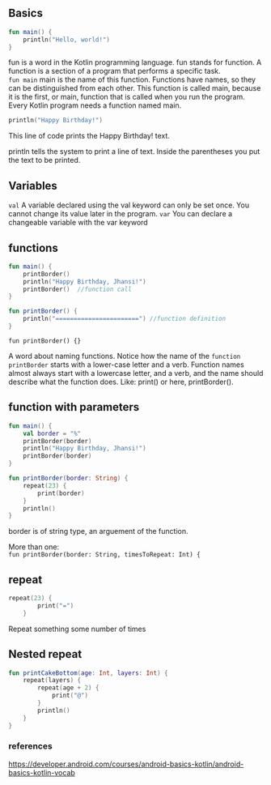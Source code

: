 ## Basics
```kotlin
fun main() {
    println("Hello, world!")
}
```
fun is a word in the Kotlin programming language. fun stands for function. A function is a section of a program that performs a specific task. <br/>
`fun main`
main is the name of this function. Functions have names, so they can be distinguished from each other. This function is called main,
because it is the first, or main, function that is called when you run the program. Every Kotlin program needs a function named main.


```kotlin
println("Happy Birthday!")
```

This line of code prints the Happy Birthday! text.

println tells the system to print a line of text.
Inside the parentheses you put the text to be printed.

## Variables
`val`
A variable declared using the val keyword can only be set once. You cannot change its value later in the program.
`var`
You can declare a changeable variable with the var keyword

## functions

```kotlin
fun main() {
    printBorder()
    println("Happy Birthday, Jhansi!")
    printBorder()  //function call
}

fun printBorder() {
    println("=======================") //function definition
}
```
`fun printBorder() {}`

A word about naming functions.
Notice how the name of the `function printBorder` starts with a lower-case letter and a verb. 
Function names almost always start with a lowercase letter, and a verb, and the name should 
describe what the function does. Like: print() or here, printBorder().

## function with parameters

```kotlin
fun main() {
    val border = "%"
    printBorder(border)
    println("Happy Birthday, Jhansi!")
    printBorder(border)
}

fun printBorder(border: String) {
    repeat(23) {
        print(border)
    }
    println()
}
```
border is of string type, an arguement of the function.

More than one: <br/>
`fun printBorder(border: String, timesToRepeat: Int) {`

## repeat
```kotlin
repeat(23) {
        print("=")
    }
```
Repeat something some number of times
## Nested repeat

```kotlin
fun printCakeBottom(age: Int, layers: Int) {
    repeat(layers) {
        repeat(age + 2) {
            print("@")
        }
        println()
    }    
}
```

### references
https://developer.android.com/courses/android-basics-kotlin/android-basics-kotlin-vocab
